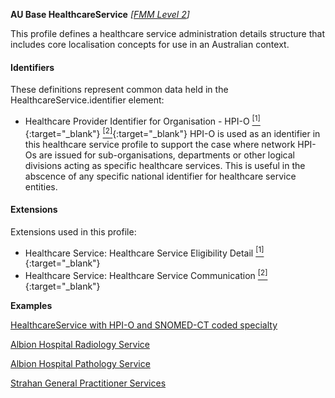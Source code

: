 **AU Base HealthcareService** *[[FMM Level 2](guidance.html)]*

This profile defines a healthcare service administration details structure that includes core localisation concepts for use in an Australian context.

#### Identifiers
These definitions represent common data held in the HealthcareService.identifier element:
* Healthcare Provider Identifier for Organisation - HPI-O [<sup>[1]</sup>](http://ns.electronichealth.net.au/id/hi/hpio/1.0/index.html){:target="_blank"} [<sup>[2]</sup>](http://meteor.aihw.gov.au/content/index.phtml/itemId/426830){:target="_blank"}
HPI-O is used as an identifier in this healthcare service profile to support the case where network HPI-Os are issued for sub-organisations, departments or other logical divisions acting as specific healthcare services.  This is useful in the abscence of any specific national identifier for healthcare service entities.


#### Extensions
Extensions used in this profile:
* Healthcare Service: Healthcare Service Eligibility Detail [<sup>[1]</sup>](http://hl7.org.au/fhir/StructureDefinition/healthcareservice-eligibility-detail){:target="_blank"}
* Healthcare Service: Healthcare Service Communication [<sup>[2]</sup>](http://hl7.org.au/fhir/StructureDefinition/healthcareservice-communication){:target="_blank"}

**Examples**

[HealthcareService with HPI-O and SNOMED-CT coded specialty](HealthcareService-example0.html)

[Albion Hospital Radiology Service](HealthcareService-example1.html)

[Albion Hospital Pathology Service](HealthcareService-example2.html)

[Strahan General Practitioner Services](HealthcareService-example3.html)

